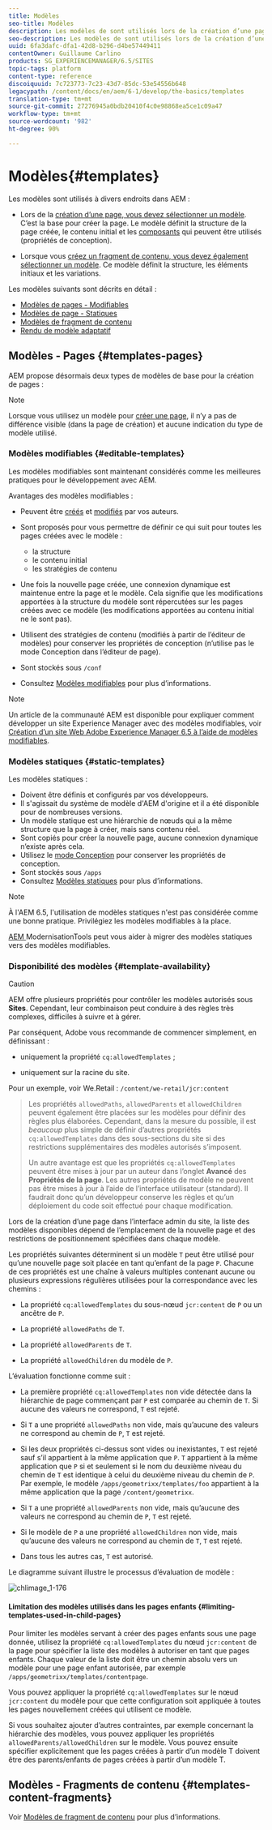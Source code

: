 ```yaml
---
title: Modèles
seo-title: Modèles
description: Les modèles de sont utilisés lors de la création d’une page qui servira de base à la nouvelle page
seo-description: Les modèles de sont utilisés lors de la création d’une page qui servira de base à la nouvelle page
uuid: 6fa3dafc-dfa1-42d8-b296-d4be57449411
contentOwner: Guillaume Carlino
products: SG_EXPERIENCEMANAGER/6.5/SITES
topic-tags: platform
content-type: reference
discoiquuid: 7c723773-7c23-43d7-85dc-53e54556b648
legacypath: /content/docs/en/aem/6-1/develop/the-basics/templates
translation-type: tm+mt
source-git-commit: 27276945a0bdb20410f4c0e98868ea5ce1c09a47
workflow-type: tm+mt
source-wordcount: '982'
ht-degree: 90%

---
```



# Modèles{#templates}

Les modèles sont utilisés à divers endroits dans AEM :

* Lors de la [création d’une page, vous devez sélectionner un modèle](#templates-pages). C’est la base pour créer la page. Le modèle définit la structure de la page créée, le contenu initial et les [composants](/help/sites-authoring/default-components.md) qui peuvent être utilisés (propriétés de conception).

* Lorsque vous [créez un fragment de contenu, vous devez également sélectionner un modèle](#templates-content-fragments). Ce modèle définit la structure, les éléments initiaux et les variations.

Les modèles suivants sont décrits en détail :

* [Modèles de pages - Modifiables](/help/sites-developing/page-templates-editable.md)
* [Modèles de page - Statiques](/help/sites-developing/page-templates-static.md)
* [Modèles de fragment de contenu](/help/sites-developing/content-fragment-templates.md)
* [Rendu de modèle adaptatif](/help/sites-developing/templates-adaptive-rendering.md)

## Modèles - Pages {#templates-pages}

AEM propose désormais deux types de modèles de base pour la création de pages :

>[!NOTE]
>
>Lorsque vous utilisez un modèle pour [créer une page](/help/sites-authoring/managing-pages.md#creating-a-new-page), il n’y a pas de différence visible (dans la page de création) et aucune indication du type de modèle utilisé.

### Modèles modifiables {#editable-templates}

Les modèles modifiables sont maintenant considérés comme les meilleures pratiques pour le développement avec AEM.

Avantages des modèles modifiables :

* Peuvent être [créés](/help/sites-authoring/templates.md#creating-a-new-template-template-author) et [modifiés](/help/sites-authoring/templates.md#editing-a-template-structure-template-author) par vos auteurs.

* Sont proposés pour vous permettre de définir ce qui suit pour toutes les pages créées avec le modèle :

   * la structure
   * le contenu initial
   * les stratégies de contenu

* Une fois la nouvelle page créée, une connexion dynamique est maintenue entre la page et le modèle. Cela signifie que les modifications apportées à la structure du modèle sont répercutées sur les pages créées avec ce modèle (les modifications apportées au contenu initial ne le sont pas).
* Utilisent des stratégies de contenu (modifiés à partir de l’éditeur de modèles) pour conserver les propriétés de conception (n’utilise pas le mode Conception dans l’éditeur de page).
* Sont stockés sous `/conf`
* Consultez [Modèles modifiables](/help/sites-developing/page-templates-editable.md) pour plus d’informations. 

>[!NOTE]
>
>Un article de la communauté AEM est disponible pour expliquer comment développer un site Experience Manager avec des modèles modifiables, voir [Création d’un site Web Adobe Experience Manager 6.5 à l’aide de modèles modifiables](https://helpx.adobe.com/experience-manager/using/first_aem64_website.html).

### Modèles statiques {#static-templates}

Les modèles statiques :

* Doivent être définis et configurés par vos développeurs.
* Il s&#39;agissait du système de modèle d&#39;AEM d&#39;origine et il a été disponible pour de nombreuses versions.
* Un modèle statique est une hiérarchie de nœuds qui a la même structure que la page à créer, mais sans contenu réel.
* Sont copiés pour créer la nouvelle page, aucune connexion dynamique n’existe après cela.
* Utilisez le [mode Conception](/help/sites-authoring/default-components-designmode.md) pour conserver les propriétés de conception.
* Sont stockés sous `/apps`
* Consultez [Modèles statiques](/help/sites-developing/page-templates-static.md) pour plus d’informations.

>[!NOTE]
>
>À l&#39;AEM 6.5, l&#39;utilisation de modèles statiques n&#39;est pas considérée comme une bonne pratique. Privilégiez les modèles modifiables à la place.
>
>[AEM ](modernization-tools.md) ModernisationTools peut vous aider à migrer des modèles statiques vers des modèles modifiables.

### Disponibilité des modèles {#template-availability}

>[!CAUTION]
>
>AEM offre plusieurs propriétés pour contrôler les modèles autorisés sous **Sites**. Cependant, leur combinaison peut conduire à des règles très complexes, difficiles à suivre et à gérer.
>
>Par conséquent, Adobe vous recommande de commencer simplement, en définissant :
>
>* uniquement la propriété `cq:allowedTemplates` ;
   >
   >
* uniquement sur la racine du site.
>
>
Pour un exemple, voir We.Retail : `/content/we-retail/jcr:content`
>
>Les propriétés `allowedPaths`, `allowedParents` et `allowedChildren` peuvent également être placées sur les modèles pour définir des règles plus élaborées. Cependant, dans la mesure du possible, il est *beaucoup* plus simple de définir d’autres propriétés `cq:allowedTemplates` dans des sous-sections du site si des restrictions supplémentaires des modèles autorisés s’imposent.
>
>Un autre avantage est que les propriétés `cq:allowedTemplates` peuvent être mises à jour par un auteur dans l’onglet **Avancé** des **Propriétés de la page**. Les autres propriétés de modèle ne peuvent pas être mises à jour à l’aide de l’interface utilisateur (standard). Il faudrait donc qu’un développeur conserve les règles et qu’un déploiement du code soit effectué pour chaque modification.

Lors de la création d’une page dans l’interface admin du site, la liste des modèles disponibles dépend de l’emplacement de la nouvelle page et des restrictions de positionnement spécifiées dans chaque modèle.

Les propriétés suivantes déterminent si un modèle `T` peut être utilisé pour qu’une nouvelle page soit placée en tant qu’enfant de la page `P`. Chacune de ces propriétés est une chaîne à valeurs multiples contenant aucune ou plusieurs expressions régulières utilisées pour la correspondance avec les chemins :

* La propriété `cq:allowedTemplates` du sous-nœud `jcr:content` de `P` ou un ancêtre de `P`.

* La propriété `allowedPaths` de `T`.

* La propriété `allowedParents` de `T`.

* La propriété `allowedChildren` du modèle de `P`.

L’évaluation fonctionne comme suit :

* La première propriété `cq:allowedTemplates` non vide détectée dans la hiérarchie de page commençant par `P` est comparée au chemin de `T`. Si aucune des valeurs ne correspond, `T` est rejeté.

* Si `T` a une propriété `allowedPaths` non vide, mais qu’aucune des valeurs ne correspond au chemin de `P`, `T` est rejeté.

* Si les deux propriétés ci-dessus sont vides ou inexistantes, `T` est rejeté sauf s’il appartient à la même application que `P`. `T` appartient à la même application que `P` si et seulement si le nom du deuxième niveau du chemin de `T` est identique à celui du deuxième niveau du chemin de `P`. Par exemple, le modèle `/apps/geometrixx/templates/foo` appartient à la même application que la page `/content/geometrixx`.

* Si `T` a une propriété `allowedParents` non vide, mais qu’aucune des valeurs ne correspond au chemin de `P`, `T` est rejeté.

* Si le modèle de `P` a une propriété `allowedChildren` non vide, mais qu’aucune des valeurs ne correspond au chemin de `T`, `T` est rejeté.

* Dans tous les autres cas, `T` est autorisé.

Le diagramme suivant illustre le processus d’évaluation de modèle :

![chlimage_1-176](assets/chlimage_1-176.png)

#### Limitation des modèles utilisés dans les pages enfants {#limiting-templates-used-in-child-pages}

Pour limiter les modèles servant à créer des pages enfants sous une page donnée, utilisez la propriété `cq:allowedTemplates` du nœud `jcr:content` de la page pour spécifier la liste des modèles à autoriser en tant que pages enfants. Chaque valeur de la liste doit être un chemin absolu vers un modèle pour une page enfant autorisée, par exemple `/apps/geometrixx/templates/contentpage`.

Vous pouvez appliquer la propriété `cq:allowedTemplates` sur le nœud `jcr:content` du modèle pour que cette configuration soit appliquée à toutes les pages nouvellement créées qui utilisent ce modèle.

Si vous souhaitez ajouter d’autres contraintes, par exemple concernant la hiérarchie des modèles, vous pouvez appliquer les propriétés `allowedParents/allowedChildren` sur le modèle. Vous pouvez ensuite spécifier explicitement que les pages créées à partir d’un modèle T doivent être des parents/enfants de pages créées à partir d’un modèle T.

## Modèles - Fragments de contenu {#templates-content-fragments}

Voir [Modèles de fragment de contenu](/help/sites-developing/content-fragment-templates.md) pour plus d’informations.
